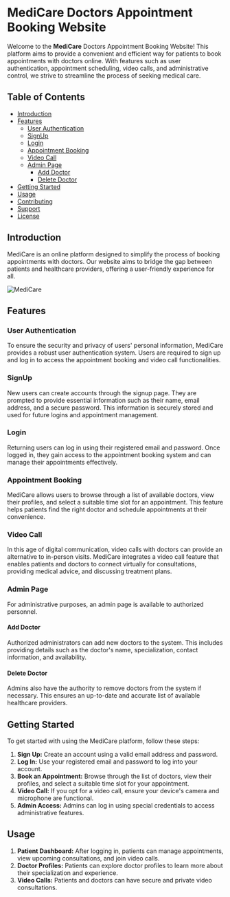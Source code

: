 # MediCare Doctors Appointment Booking Website

Welcome to the **MediCare** Doctors Appointment Booking Website! This platform aims to provide a convenient and efficient way for patients to book appointments with doctors online. With features such as user authentication, appointment scheduling, video calls, and administrative control, we strive to streamline the process of seeking medical care.

## Table of Contents

- [Introduction](#introduction)
- [Features](#features)
  - [User Authentication](#user-authentication)
  - [SignUp](#signup)
  - [Login](#login)
  - [Appointment Booking](#appointment-booking)
  - [Video Call](#video-call)
  - [Admin Page](#admin-page)
    - [Add Doctor](#add-doctor)
    - [Delete Doctor](#delete-doctor)
- [Getting Started](#getting-started)
- [Usage](#usage)
- [Contributing](#contributing)
- [Support](#support)
- [License](#license)

## Introduction

MediCare is an online platform designed to simplify the process of booking appointments with doctors. Our website aims to bridge the gap between patients and healthcare providers, offering a user-friendly experience for all.

![MediCare](https://imgtr.ee/images/2023/08/28/8ffd00ca942b5997eb4872d8675104be.png)

## Features

### User Authentication

To ensure the security and privacy of users' personal information, MediCare provides a robust user authentication system. Users are required to sign up and log in to access the appointment booking and video call functionalities.

### SignUp

New users can create accounts through the signup page. They are prompted to provide essential information such as their name, email address, and a secure password. This information is securely stored and used for future logins and appointment management.

### Login

Returning users can log in using their registered email and password. Once logged in, they gain access to the appointment booking system and can manage their appointments effectively.

### Appointment Booking

MediCare allows users to browse through a list of available doctors, view their profiles, and select a suitable time slot for an appointment. This feature helps patients find the right doctor and schedule appointments at their convenience.

### Video Call

In this age of digital communication, video calls with doctors can provide an alternative to in-person visits. MediCare integrates a video call feature that enables patients and doctors to connect virtually for consultations, providing medical advice, and discussing treatment plans.

### Admin Page

For administrative purposes, an admin page is available to authorized personnel.

#### Add Doctor

Authorized administrators can add new doctors to the system. This includes providing details such as the doctor's name, specialization, contact information, and availability.

#### Delete Doctor

Admins also have the authority to remove doctors from the system if necessary. This ensures an up-to-date and accurate list of available healthcare providers.

## Getting Started

To get started with using the MediCare platform, follow these steps:

1. **Sign Up:** Create an account using a valid email address and password.
2. **Log In:** Use your registered email and password to log into your account.
3. **Book an Appointment:** Browse through the list of doctors, view their profiles, and select a suitable time slot for your appointment.
4. **Video Call:** If you opt for a video call, ensure your device's camera and microphone are functional.
5. **Admin Access:** Admins can log in using special credentials to access administrative features.

## Usage

1. **Patient Dashboard:** After logging in, patients can manage appointments, view upcoming consultations, and join video calls.
2. **Doctor Profiles:** Patients can explore doctor profiles to learn more about their specialization and experience.
3. **Video Calls:** Patients and doctors can have secure and private video consultations.



